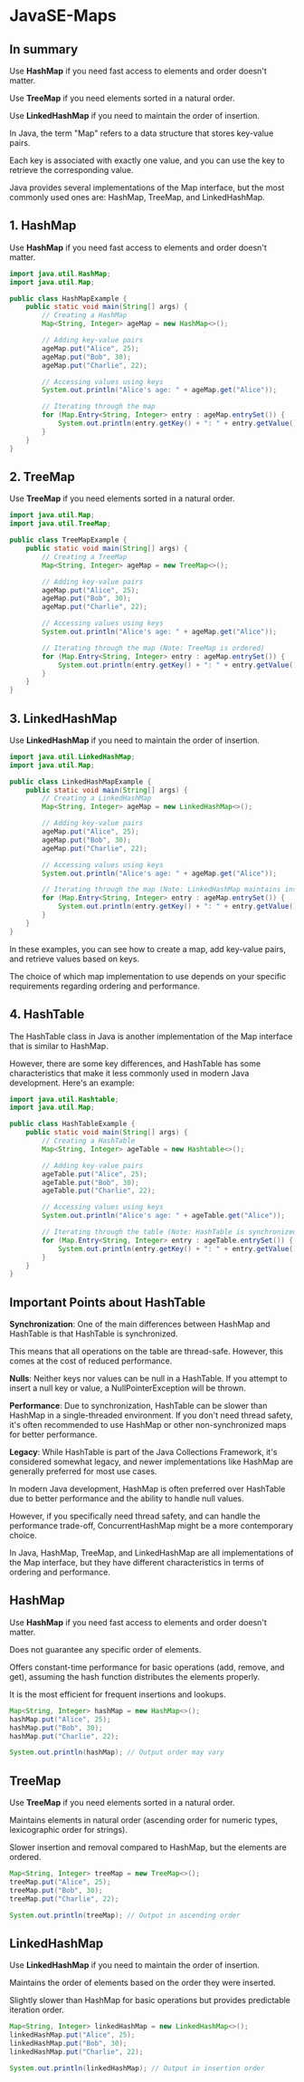 # JavaSE-Maps

## In summary

Use **HashMap** if you need fast access to elements and order doesn't matter.

Use **TreeMap** if you need elements sorted in a natural order.

Use **LinkedHashMap** if you need to maintain the order of insertion.


In Java, the term "Map" refers to a data structure that stores key-value pairs. 

Each key is associated with exactly one value, and you can use the key to retrieve the corresponding value. 

Java provides several implementations of the Map interface, but the most commonly used ones are: HashMap, TreeMap, and LinkedHashMap.


## 1. HashMap

Use **HashMap** if you need fast access to elements and order doesn't matter.

```java
import java.util.HashMap;
import java.util.Map;

public class HashMapExample {
    public static void main(String[] args) {
        // Creating a HashMap
        Map<String, Integer> ageMap = new HashMap<>();

        // Adding key-value pairs
        ageMap.put("Alice", 25);
        ageMap.put("Bob", 30);
        ageMap.put("Charlie", 22);

        // Accessing values using keys
        System.out.println("Alice's age: " + ageMap.get("Alice"));

        // Iterating through the map
        for (Map.Entry<String, Integer> entry : ageMap.entrySet()) {
            System.out.println(entry.getKey() + ": " + entry.getValue());
        }
    }
}
```

## 2. TreeMap

Use **TreeMap** if you need elements sorted in a natural order.

```java
import java.util.Map;
import java.util.TreeMap;

public class TreeMapExample {
    public static void main(String[] args) {
        // Creating a TreeMap
        Map<String, Integer> ageMap = new TreeMap<>();

        // Adding key-value pairs
        ageMap.put("Alice", 25);
        ageMap.put("Bob", 30);
        ageMap.put("Charlie", 22);

        // Accessing values using keys
        System.out.println("Alice's age: " + ageMap.get("Alice"));

        // Iterating through the map (Note: TreeMap is ordered)
        for (Map.Entry<String, Integer> entry : ageMap.entrySet()) {
            System.out.println(entry.getKey() + ": " + entry.getValue());
        }
    }
}
```

## 3. LinkedHashMap

Use **LinkedHashMap** if you need to maintain the order of insertion.

```java
import java.util.LinkedHashMap;
import java.util.Map;

public class LinkedHashMapExample {
    public static void main(String[] args) {
        // Creating a LinkedHashMap
        Map<String, Integer> ageMap = new LinkedHashMap<>();

        // Adding key-value pairs
        ageMap.put("Alice", 25);
        ageMap.put("Bob", 30);
        ageMap.put("Charlie", 22);

        // Accessing values using keys
        System.out.println("Alice's age: " + ageMap.get("Alice"));

        // Iterating through the map (Note: LinkedHashMap maintains insertion order)
        for (Map.Entry<String, Integer> entry : ageMap.entrySet()) {
            System.out.println(entry.getKey() + ": " + entry.getValue());
        }
    }
}
```

In these examples, you can see how to create a map, add key-value pairs, and retrieve values based on keys.

The choice of which map implementation to use depends on your specific requirements regarding ordering and performance.

## 4. HashTable

The HashTable class in Java is another implementation of the Map interface that is similar to HashMap. 

However, there are some key differences, and HashTable has some characteristics that make it less commonly used in modern Java development. Here's an example:

```java
import java.util.Hashtable;
import java.util.Map;

public class HashTableExample {
    public static void main(String[] args) {
        // Creating a HashTable
        Map<String, Integer> ageTable = new Hashtable<>();

        // Adding key-value pairs
        ageTable.put("Alice", 25);
        ageTable.put("Bob", 30);
        ageTable.put("Charlie", 22);

        // Accessing values using keys
        System.out.println("Alice's age: " + ageTable.get("Alice"));

        // Iterating through the table (Note: HashTable is synchronized)
        for (Map.Entry<String, Integer> entry : ageTable.entrySet()) {
            System.out.println(entry.getKey() + ": " + entry.getValue());
        }
    }
}
```

## Important Points about HashTable

**Synchronization**: One of the main differences between HashMap and HashTable is that HashTable is synchronized. 

This means that all operations on the table are thread-safe. However, this comes at the cost of reduced performance.

**Nulls**: Neither keys nor values can be null in a HashTable. If you attempt to insert a null key or value, a NullPointerException will be thrown.

**Performance**: Due to synchronization, HashTable can be slower than HashMap in a single-threaded environment. If you don't need thread safety, it's often recommended to use HashMap or other non-synchronized maps for better performance.

**Legacy**: While HashTable is part of the Java Collections Framework, it's considered somewhat legacy, and newer implementations like HashMap are generally preferred for most use cases.

In modern Java development, HashMap is often preferred over HashTable due to better performance and the ability to handle null values. 

However, if you specifically need thread safety, and can handle the performance trade-off, ConcurrentHashMap might be a more contemporary choice.

In Java, HashMap, TreeMap, and LinkedHashMap are all implementations of the Map interface, but they have different characteristics in terms of ordering and performance.

## HashMap

Use **HashMap** if you need fast access to elements and order doesn't matter.

Does not guarantee any specific order of elements.

Offers constant-time performance for basic operations (add, remove, and get), assuming the hash function distributes the elements properly.

It is the most efficient for frequent insertions and lookups.

```java
Map<String, Integer> hashMap = new HashMap<>();
hashMap.put("Alice", 25);
hashMap.put("Bob", 30);
hashMap.put("Charlie", 22);

System.out.println(hashMap); // Output order may vary
```

## TreeMap

Use **TreeMap** if you need elements sorted in a natural order.

Maintains elements in natural order (ascending order for numeric types, lexicographic order for strings).

Slower insertion and removal compared to HashMap, but the elements are ordered.

```java
Map<String, Integer> treeMap = new TreeMap<>();
treeMap.put("Alice", 25);
treeMap.put("Bob", 30);
treeMap.put("Charlie", 22);

System.out.println(treeMap); // Output in ascending order
```

## LinkedHashMap

Use **LinkedHashMap** if you need to maintain the order of insertion.

Maintains the order of elements based on the order they were inserted.

Slightly slower than HashMap for basic operations but provides predictable iteration order.

```java
Map<String, Integer> linkedHashMap = new LinkedHashMap<>();
linkedHashMap.put("Alice", 25);
linkedHashMap.put("Bob", 30);
linkedHashMap.put("Charlie", 22);

System.out.println(linkedHashMap); // Output in insertion order
```
